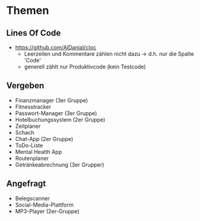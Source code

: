 # Themen

## Lines Of Code

* https://github.com/AlDanial/cloc
  * Leerzeilen und Kommentare zählen nicht dazu -> d.h. nur die Spalte 'Code'
  * generell zählt nur Produktivcode (kein Testcode)

## Vergeben

* Finanzmanager (3er Gruppe)
* Fitnesstracker
* Passwort-Manager (3er Gruppe)
* Hotelbuchungssystem (2er Gruppe)
* Zeitplaner
* Schach
* Chat-App (2er Gruppe)
* ToDo-Liste
* Mental Health App
* Routenplaner
* Getränkeabrechnung (3er Grupper)

## Angefragt

* Belegscanner
* Social-Media-Plattform
* MP3-Player (2er-Gruppe)

